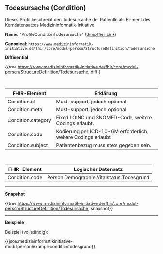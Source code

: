 ## Todesursache (Condition)

Dieses Profil beschreibt den Todesursache der PatientIn als Element des Kerndatensatzes Medizininformatik-Initiative.

**Name**: "ProfileConditionTodesursache" ([Simplifier Link](https://simplifier.net/medizininformatikinitiative-modulperson/todesursache))

**Canonical**: 
```https://www.medizininformatik-initiative.de/fhir/core/modul-person/StructureDefinition/Todesursache```

**Differential**

{{tree:https://www.medizininformatik-initiative.de/fhir/core/modul-person/StructureDefinition/Todesursache, diff}}

<br>

| FHIR-Element | Erklärung |
|--------------|-----------|
| Condition.id      | Must-support, jedoch optional       |
| Condition.meta       | Must-support, jedoch optional         |
| Condition.category       | Fixed LOINC und SNOMED-Code, weitere Codings erlaubt.         |
| Condition.code       | Kodierung per ICD-10-GM erforderlich, weitere Codings erlaubt       |
| Condition.subject       | Patientenbezug muss stets gegeben sein.         |

<br>

| FHIR-Element | Logischer Datensatz |
|--------------|-----------|
| Condition.code      | Person.Demographie.Vitalstatus.Todesgrund |

---

**Snapshot**

{{tree:https://www.medizininformatik-initiative.de/fhir/core/modul-person/StructureDefinition/Todesursache, snapshot}}

---

**Beispiele**

Beispiel (vollständig):

{{json:medizininformatikinitiative-modulperson/exampleconditiontodesgrund}}